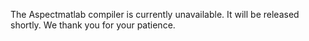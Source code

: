 The Aspectmatlab compiler is currently unavailable. It will be released shortly. We thank you for your patience.